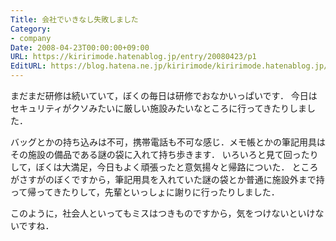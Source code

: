 ```yaml
---
Title: 会社でいきなし失敗しました
Category:
- company
Date: 2008-04-23T00:00:00+09:00
URL: https://kiririmode.hatenablog.jp/entry/20080423/p1
EditURL: https://blog.hatena.ne.jp/kiririmode/kiririmode.hatenablog.jp/atom/entry/8454420450078215051
---
```



まだまだ研修は続いていて，ぼくの毎日は研修でおなかいっぱいです．
今日はセキュリティがクソみたいに厳しい施設みたいなところに行ってきたりしました．


バッグとかの持ち込みは不可，携帯電話も不可な感じ．メモ帳とかの筆記用具はその施設の備品である謎の袋に入れて持ち歩きます．
いろいろと見て回ったりして，ぼくは大満足，今日もよく頑張ったと意気揚々と帰路についた．
ところがさすがのぼくですから，筆記用具を入れていた謎の袋とか普通に施設外まで持って帰ってきたりして，先輩といっしょに謝りに行ったりしました．


このように，社会人といってもミスはつきものですから，気をつけないといけないですね．
